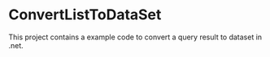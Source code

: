 # ConvertListToDataSet

This project contains a example code to convert a query result to dataset in .net.



